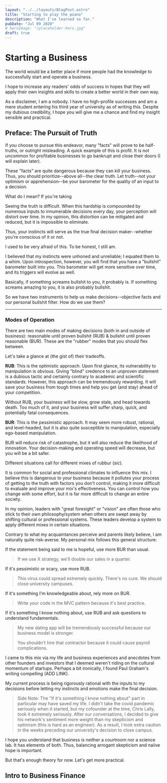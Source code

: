 ```yaml
---
layout: "../../layouts/BlogPost.astro"
title: "Starting to play the piano"
description: "What I've learned so far."
pubDate: "Jul 09 2020"
# heroImage: "/placeholder-hero.jpg"
draft: true
---
```


# Starting a Business

The world would be a better place if more people had the knowledge to successfully start and operate a business.

I hope to increase any readers' odds of success in hopes that they will apply their own insights and skills to create a better world in their own way.

As a disclaimer, I am a nobody. I have no high-profile successes and am a mere student entering his third year of university as of writing this.
Despite my dubious credibility, I hope you will give me a chance and find my insight sensible and practical.

## Preface: The Pursuit of Truth

If you choose to pursue this endeavor, many "facts" will prove to be half-truths, or outright misleading. A quick example of this is profit.
It is not uncommon for profitable businesses to go bankrupt and close their doors (I will explain later).

These "facts" are quite dangerous because they can kill your business. Thus, you should prioritize--above all--the clear truth.
Let truth--not your optimism or apprehension--be your barometer for the quality of an input to a decision.

What do I mean? If you're taking

Seeing the truth is difficult. When this hardship is compounded by numerous inputs to innumerable decisions every day, your perception will distort over time.
In my opinion, this distortion can be mitigated and reduced, but it is impossible to eliminate.

Thus, your instincts will serve as the true final decision maker--whether you're conscious of it or not.

I used to be very afraid of this. To be honest, I still am.

I believed that my instincts were unhoned and unreliable; I equated them to a whim. Upon introspection, however, you will find that you have a "bullshit" barometer built into you.
This barometer will get more sensitive over time, and its triggers will evolve as well.

Basically, if something screams bullshit to you, it probably is. If something screams amazing to you, it is also probably bullshit.

So we have two instruments to help us make decisions--objective facts and our personal bullshit filter. How do we use them?

---

### Modes of Operation

There are two main modes of making decisions (both in and outside of business): reasonable until proven bullshit (RUB) & bullshit until proven reasonable (BUR). These are the "rubber" modes that you should flex between.

Let's take a glance at (the gist of) their tradeoffs.

**RUB**: This is the optimistic approach. Upon first glance, its vulnerability to manipulation is obvious. Giving "blind" credence to an unproven statement
is a dubious tactic and certainly contrary to academic and scientific standards. However, this approach can be tremendously rewarding. It will save your business from tough times and help you get (and stay) ahead of your competition.

Without RUB, your business will be slow, grow stale, and head towards death. Too much of it, and your business will suffer sharp, quick, and potentially fatal consequences.

**BUR**: This is the pessimistic approach. It may seem more robust, rational, and level-headed, but it is also quite susceptible to manipulation, especially ego-based manipulation.

BUR will reduce risk of catastrophe, but it will also reduce the likelihood of innovation. Your decision-making and operating speed will decrease, but you will be a bit safer.

Different situations call for different mixes of rubbur (_sic_).

It is common for social and professional climates to influence this mix. I believe this is dangerous to your business because it pollutes your process of getting to the truth with factors you don't control, making it more difficult to evaluate and improve your mix's effectiveness.
You can control how you change with some effort, but it is far more difficult to change an entire society.

In my opinion, leaders with "great foresight" or "vision" are often those who stick to their own philosophy/system when others are swept away by shifting cultural or professional systems. These leaders develop a system to apply different mixes in certain situations.

Contrary to what my acquaintances perceive and parents likely believe, I am naturally quite risk-averse. My personal mix follows this general structure:

If the statement being said to me is hopeful, use more BUR than usual.

> If we use X strategy, we'll double our sales in a quarter.

If it's pessimistic or scary, use more RUB.

> This virus could spread extremely quickly. There's no cure. We should close university campuses.

If it's something I'm knowledgeable about, rely more on BUR.

> Write your code in the MVC pattern because it's best practice.

If it's something I know nothing about, use RUB and ask questions to understand fundamentals.

> My new dating app will be tremendously successful because our business model is stronger.
>
> You shouldn't hire that contractor because it could cause payroll complications.

I came to this mix via my life and business experiences and anecdotes from other founders and investors that I deemed weren't riding on the cultural momentum of startups. Perhaps a bit ironically, I found Paul Graham's writing compelling (ADD LINK).

My current process is being rigorously rational with the inputs to my decisions before letting my instincts and emotions make the final decision.

<!-- When I started my first business as a 16 year old, I was eager to accept advice from professionals and online forums in and outside my field (security and server administration).
It worked, really, really well at first. Then, I gradually started to lean more on the (mostly positive) experiences I acquired, which effectively bankrupted my business after a couple of misguided decisions (after about 18 months since it started).

As a result, I decided to be more cautious and give my experiences less weight.

Enter my first semester of college. Two friends in my corridor decided to start an esports merchandising business with me. Honestly, I thought it would go nowhere because I thought only ambitious startups could see a ton of success.

Surprisingly, we had productive conversations with several big organizations, such as Team Solo Mid and Tempo Storm.

All of a sudden, we were talking to executives at organizations we sincerely admired. Unfortunately, we had no idea how
contracts or intellectual property agreements actually worked in this context. As talks became more serious, our inexperience grew increasingly apparent to our opposing parties, who politely
rejected us after giving much-appreciated advice and insight into the esports business climate.

Our morale fizzled out, and we decided to drop the venture.

After a while, we discussed what went wrong, and we concluded that if we lacked enough industry experience to convert clients and deliver on our promises.

Disregarding the accuracy of our conclusion, I learned that experience was really valuable too. -->

> Side Note: The "If it's something I know nothing about" part in particular may have saved my life. I didn't take the covid pandemic seriously when it started, but my cofounder at the time, Chris Lally, took it extremely seriously.
> After our conversations, I decided to give his network's sentiment more weight than my skepticism and optimism (this is hard as an engineer). As a result, I took extra caution in the weeks preceding our university's decision to
> close campus.

I hope you understand that business is neither a courtroom nor a science lab. It has elements of both.
Thus, balancing arrogant skepticism and naiive hope is important.

But that's enough theory for now. Let's get more practical.

## Intro to Business Finance
